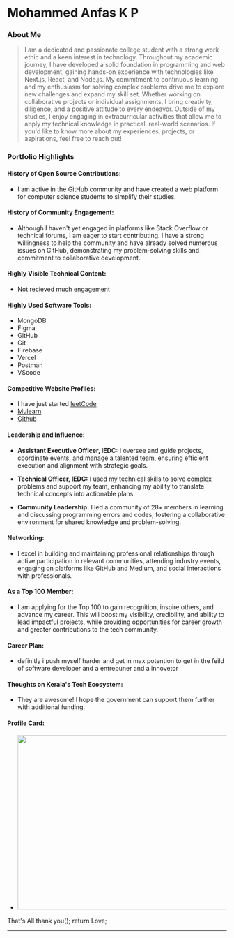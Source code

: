 # Mohammed Anfas K P

### About Me

> I am a dedicated and passionate college student with a strong work ethic and a keen interest in technology. Throughout my academic journey, I have developed a solid foundation in programming and web development, gaining hands-on experience with technologies like Next.js, React, and Node.js. My commitment to continuous learning and my enthusiasm for solving complex problems drive me to explore new challenges and expand my skill set. Whether working on collaborative projects or individual assignments, I bring creativity, diligence, and a positive attitude to every endeavor. Outside of my studies, I enjoy engaging in extracurricular activities that allow me to apply my technical knowledge in practical, real-world scenarios. If you'd like to know more about my experiences, projects, or aspirations, feel free to reach out!


### Portfolio Highlights


#### History of Open Source Contributions:

- I am active in the GitHub community and have created a web platform for computer science students to simplify their studies.

#### History of Community Engagement:

-  Although I haven't yet engaged in platforms like Stack Overflow or technical forums, I am eager to start contributing. I have a strong willingness to help the community and have already solved numerous issues on GitHub, demonstrating my problem-solving skills and commitment to collaborative development.

#### Highly Visible Technical Content:

- Not recieved much engagement

#### Highly Used Software Tools:

- MongoDB
- Figma
- GitHub
- Git
- Firebase
- Vercel
- Postman
- VScode

#### Competitive Website Profiles:

- I have just started [leetCode](https://leetcode.com/u/kpanfas6/)
- [Mulearn](https://app.mulearn.org/profile/alvindennis@mulearn)
- [Github](https://github.com/alvin-dennis)

#### Leadership and Influence:

-  **Assistant Executive Officer, IEDC:** I oversee and guide projects, coordinate events, and manage a talented team, ensuring efficient execution and alignment with strategic goals.

- **Technical Officer, IEDC:** I used my technical skills to solve complex problems and support my team, enhancing my ability to translate technical concepts into actionable plans.

- **Community Leadership:** I led a community of 28+ members in learning and discussing programming errors and codes, fostering a collaborative environment for shared knowledge and problem-solving.

#### Networking:

- I excel in building and maintaining professional relationships through active participation in relevant communities, attending industry events, engaging on platforms like GitHub and Medium, and social interactions with professionals.

#### As a Top 100 Member:

- I am applying for the Top 100 to gain recognition, inspire others, and advance my career. This will boost my visibility, credibility, and ability to lead impactful projects, while providing opportunities for career growth and greater contributions to the tech community.

#### Career Plan:

- definitly i push myself harder and get in max potention to get in the feild of software developer and a entrepuner and a innovetor

#### Thoughts on Kerala's Tech Ecosystem:

- They are awesome! I hope the government can support them further with additional funding.

#### Profile Card:

- <img src="https://mulearn.org/embed/rank/mohammedanfas@mulearn" width="500" height="400"/>

That's All thank you();
return Love;

---

